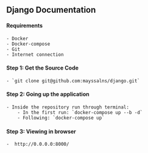 ## Django Documentation

#### Requirements

    - Docker
    - Docker-compose
    - Git
    - Internet connection

#### Step 1: Get the Source Code

    - `git clone git@github.com:mayssalns/django.git`
 
#### Step 2: Going up the application
    
    - Inside the repository run through terminal:
        - In the first run: `docker-compose up --b -d`
        - Following: `docker-compose up`


#### Step 3: Viewing in browser
    
    -  http://0.0.0.0:8000/
 
 